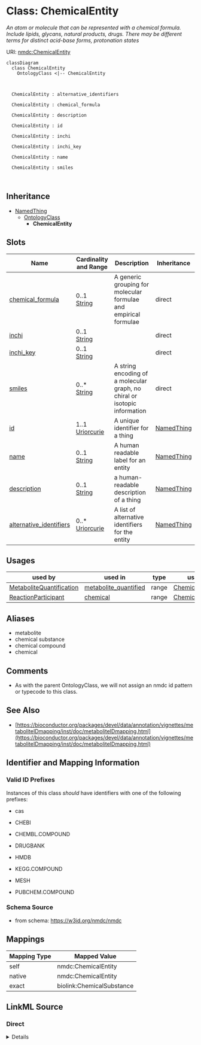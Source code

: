 # Class: ChemicalEntity


_An atom or molecule that can be represented with a chemical formula. Include lipids, glycans, natural products, drugs. There may be different terms for distinct acid-base forms, protonation states_





URI: [nmdc:ChemicalEntity](https://w3id.org/nmdc/ChemicalEntity)















```mermaid
classDiagram
  class ChemicalEntity
    OntologyClass <|-- ChemicalEntity
    
    
    
  ChemicalEntity : alternative_identifiers
    
  ChemicalEntity : chemical_formula
    
  ChemicalEntity : description
    
  ChemicalEntity : id
    
  ChemicalEntity : inchi
    
  ChemicalEntity : inchi_key
    
  ChemicalEntity : name
    
  ChemicalEntity : smiles
    
  

```






## Inheritance
* [NamedThing](NamedThing.md)
    * [OntologyClass](OntologyClass.md)
        * **ChemicalEntity**



## Slots

| Name | Cardinality and Range | Description | Inheritance |
| ---  | --- | --- | --- |
| [chemical_formula](chemical_formula.md) | 0..1 <br/> [String](String.md) | A generic grouping for molecular formulae and empirical formulae | direct |
| [inchi](inchi.md) | 0..1 <br/> [String](String.md) |  | direct |
| [inchi_key](inchi_key.md) | 0..1 <br/> [String](String.md) |  | direct |
| [smiles](smiles.md) | 0..* <br/> [String](String.md) | A string encoding of a molecular graph, no chiral or isotopic information | direct |
| [id](id.md) | 1..1 <br/> [Uriorcurie](Uriorcurie.md) | A unique identifier for a thing | [NamedThing](NamedThing.md) |
| [name](name.md) | 0..1 <br/> [String](String.md) | A human readable label for an entity | [NamedThing](NamedThing.md) |
| [description](description.md) | 0..1 <br/> [String](String.md) | a human-readable description of a thing | [NamedThing](NamedThing.md) |
| [alternative_identifiers](alternative_identifiers.md) | 0..* <br/> [Uriorcurie](Uriorcurie.md) | A list of alternative identifiers for the entity | [NamedThing](NamedThing.md) |





## Usages

| used by | used in | type | used |
| ---  | --- | --- | --- |
| [MetaboliteQuantification](MetaboliteQuantification.md) | [metabolite_quantified](metabolite_quantified.md) | range | [ChemicalEntity](ChemicalEntity.md) |
| [ReactionParticipant](ReactionParticipant.md) | [chemical](chemical.md) | range | [ChemicalEntity](ChemicalEntity.md) |




## Aliases


* metabolite
* chemical substance
* chemical compound
* chemical



## Comments

* As with the parent OntologyClass, we will not assign an nmdc id pattern or typecode to this class.

## See Also

* [https://bioconductor.org/packages/devel/data/annotation/vignettes/metaboliteIDmapping/inst/doc/metaboliteIDmapping.html](https://bioconductor.org/packages/devel/data/annotation/vignettes/metaboliteIDmapping/inst/doc/metaboliteIDmapping.html)

## Identifier and Mapping Information


### Valid ID Prefixes

Instances of this class *should* have identifiers with one of the following prefixes:

* cas

* CHEBI

* CHEMBL.COMPOUND

* DRUGBANK

* HMDB

* KEGG.COMPOUND

* MESH

* PUBCHEM.COMPOUND








### Schema Source


* from schema: https://w3id.org/nmdc/nmdc





## Mappings

| Mapping Type | Mapped Value |
| ---  | ---  |
| self | nmdc:ChemicalEntity |
| native | nmdc:ChemicalEntity |
| exact | biolink:ChemicalSubstance |





## LinkML Source

<!-- TODO: investigate https://stackoverflow.com/questions/37606292/how-to-create-tabbed-code-blocks-in-mkdocs-or-sphinx -->

### Direct

<details>
```yaml
name: ChemicalEntity
id_prefixes:
- cas
- CHEBI
- CHEMBL.COMPOUND
- DRUGBANK
- HMDB
- KEGG.COMPOUND
- MESH
- PUBCHEM.COMPOUND
description: An atom or molecule that can be represented with a chemical formula.
  Include lipids, glycans, natural products, drugs. There may be different terms for
  distinct acid-base forms, protonation states
comments:
- As with the parent OntologyClass, we will not assign an nmdc id pattern or typecode
  to this class.
from_schema: https://w3id.org/nmdc/nmdc
see_also:
- https://bioconductor.org/packages/devel/data/annotation/vignettes/metaboliteIDmapping/inst/doc/metaboliteIDmapping.html
aliases:
- metabolite
- chemical substance
- chemical compound
- chemical
exact_mappings:
- biolink:ChemicalSubstance
is_a: OntologyClass
slots:
- chemical_formula
- inchi
- inchi_key
- smiles

```
</details>

### Induced

<details>
```yaml
name: ChemicalEntity
id_prefixes:
- cas
- CHEBI
- CHEMBL.COMPOUND
- DRUGBANK
- HMDB
- KEGG.COMPOUND
- MESH
- PUBCHEM.COMPOUND
description: An atom or molecule that can be represented with a chemical formula.
  Include lipids, glycans, natural products, drugs. There may be different terms for
  distinct acid-base forms, protonation states
comments:
- As with the parent OntologyClass, we will not assign an nmdc id pattern or typecode
  to this class.
from_schema: https://w3id.org/nmdc/nmdc
see_also:
- https://bioconductor.org/packages/devel/data/annotation/vignettes/metaboliteIDmapping/inst/doc/metaboliteIDmapping.html
aliases:
- metabolite
- chemical substance
- chemical compound
- chemical
exact_mappings:
- biolink:ChemicalSubstance
is_a: OntologyClass
attributes:
  chemical_formula:
    name: chemical_formula
    description: A generic grouping for molecular formulae and empirical formulae
    from_schema: https://w3id.org/nmdc/nmdc
    rank: 1000
    alias: chemical_formula
    owner: ChemicalEntity
    domain_of:
    - ChemicalEntity
    range: string
  inchi:
    name: inchi
    from_schema: https://w3id.org/nmdc/nmdc
    rank: 1000
    alias: inchi
    owner: ChemicalEntity
    domain_of:
    - ChemicalEntity
    range: string
  inchi_key:
    name: inchi_key
    notes:
    - 'key set to false due to rare collisions: Pletnev I, Erin A, McNaught A, Blinov
      K, Tchekhovskoi D, Heller S (2012) InChIKey collision resistance: an experimental
      testing. J Cheminform. 4:12'
    from_schema: https://w3id.org/nmdc/nmdc
    rank: 1000
    alias: inchi_key
    owner: ChemicalEntity
    domain_of:
    - ChemicalEntity
    range: string
  smiles:
    name: smiles
    description: A string encoding of a molecular graph, no chiral or isotopic information.
      There are usually a large number of valid SMILES which represent a given structure.
      For example, CCO, OCC and C(O)C all specify the structure of ethanol.
    from_schema: https://w3id.org/nmdc/nmdc
    rank: 1000
    multivalued: true
    alias: smiles
    owner: ChemicalEntity
    domain_of:
    - ChemicalEntity
    range: string
  id:
    name: id
    description: A unique identifier for a thing. Must be either a CURIE shorthand
      for a URI or a complete URI
    from_schema: https://w3id.org/nmdc/nmdc
    rank: 1000
    identifier: true
    alias: id
    owner: ChemicalEntity
    domain_of:
    - Biosample
    - Study
    - NamedThing
    - Activity
    range: uriorcurie
    required: true
    pattern: ^[a-zA-Z0-9][a-zA-Z0-9_\.]+:[a-zA-Z0-9_][a-zA-Z0-9_\-\/\.,]*$
  name:
    name: name
    description: A human readable label for an entity
    from_schema: https://w3id.org/nmdc/nmdc
    rank: 1000
    alias: name
    owner: ChemicalEntity
    domain_of:
    - Protocol
    - NamedThing
    - PersonValue
    - Activity
    range: string
  description:
    name: description
    description: a human-readable description of a thing
    from_schema: https://w3id.org/nmdc/nmdc
    rank: 1000
    slot_uri: dcterms:description
    alias: description
    owner: ChemicalEntity
    domain_of:
    - Study
    - NamedThing
    - ImageValue
    range: string
  alternative_identifiers:
    name: alternative_identifiers
    description: A list of alternative identifiers for the entity.
    from_schema: https://w3id.org/nmdc/nmdc
    rank: 1000
    multivalued: true
    alias: alternative_identifiers
    owner: ChemicalEntity
    domain_of:
    - Biosample
    - Study
    - NamedThing
    - MetaboliteQuantification
    range: uriorcurie
    pattern: ^[a-zA-Z0-9][a-zA-Z0-9_\.]+:[a-zA-Z0-9_][a-zA-Z0-9_\-\/\.,]*$

```
</details>